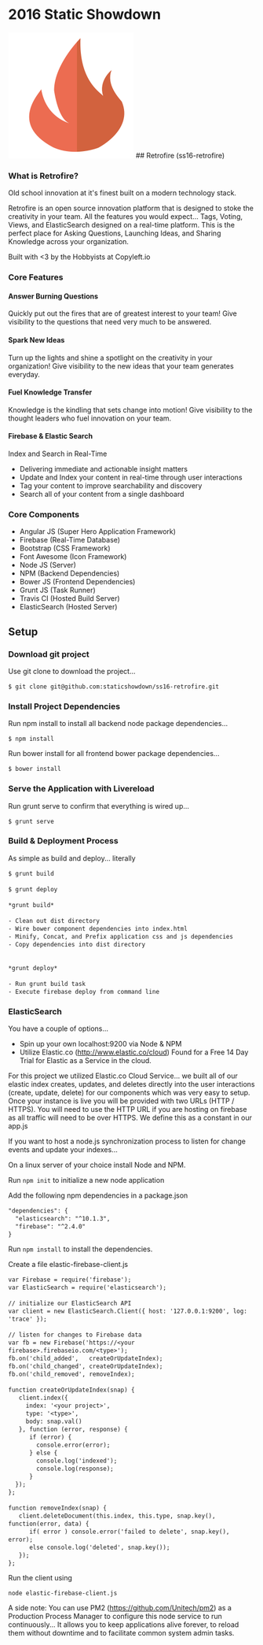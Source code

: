 # 2016 Static Showdown

<img src="app/images/retrofire.png">
## Retrofire (ss16-retrofire)

### What is Retrofire?
Old school innovation at it's finest built on a modern technology stack.

Retrofire is an open source innovation platform that is designed to stoke the creativity in your team. All the features you would expect... Tags, Voting, Views, and ElasticSearch designed on a real-time platform. This is the perfect place for Asking Questions, Launching Ideas, and Sharing Knowledge across your organization.

Built with <3 by the Hobbyists at Copyleft.io

### Core Features

#### Answer Burning Questions
Quickly put out the fires that are of greatest interest to your team! Give visibility to the questions that need very much to be answered.

#### Spark New Ideas
Turn up the lights and shine a spotlight on the creativity in your organization! Give visibility to the new ideas that your team generates everyday.

#### Fuel Knowledge Transfer
Knowledge is the kindling that sets change into motion! Give visibility to the thought leaders who fuel innovation on your team.

#### Firebase & Elastic Search
Index and Search in Real-Time
- Delivering immediate and actionable insight matters
- Update and Index your content in real-time through user interactions
- Tag your content to improve searchability and discovery
- Search all of your content from a single dashboard


### Core Components

- Angular JS (Super Hero Application Framework)
- Firebase   (Real-Time Database)
- Bootstrap  (CSS Framework)
- Font Awesome (Icon Framework)
- Node JS   (Server)
- NPM       (Backend Dependencies)
- Bower JS  (Frontend Dependencies)
- Grunt JS  (Task Runner)
- Travis CI (Hosted Build Server)  
- ElasticSearch (Hosted Server)

## Setup

### Download git project

Use git clone to download the project...

    $ git clone git@github.com:staticshowdown/ss16-retrofire.git

### Install Project Dependencies

Run npm install to install all backend node package dependencies...

    $ npm install

Run bower install for all frontend bower package dependencies...

    $ bower install

### Serve the Application with Livereload

Run grunt serve to confirm that everything is wired up...

    $ grunt serve

### Build & Deployment Process

As simple as build and deploy... literally

    $ grunt build

    $ grunt deploy

    *grunt build*

    - Clean out dist directory
    - Wire bower component dependencies into index.html
    - Minify, Concat, and Prefix application css and js dependencies
    - Copy dependencies into dist directory


    *grunt deploy*

    - Run grunt build task
    - Execute firebase deploy from command line

### ElasticSearch
You have a couple of options...
  - Spin up your own localhost:9200 via Node & NPM
  - Utilize Elastic.co (http://www.elastic.co/cloud) Found for a Free 14 Day Trial for Elastic as a Service in the cloud.

For this project we utilized Elastic.co Cloud Service... we built all of our elastic index creates, updates, and deletes directly into the user interactions (create, update, delete) for our components which was very easy to setup. Once your instance is live you will be provided with two URLs (HTTP / HTTPS). You will need to use the HTTP URL if you are hosting on firebase as all traffic will need to be over HTTPS.  We define this as a constant in our app.js


If you want to host a node.js synchronization process to listen for change events and update your indexes...

On a linux server of your choice install Node and NPM.

Run `npm init` to initialize a new node application

Add the following npm dependencies in a package.json

    "dependencies": {
      "elasticsearch": "^10.1.3",
      "firebase": "^2.4.0"
    }

Run `npm install` to install the dependencies.

Create a file elastic-firebase-client.js

    var Firebase = require('firebase');
    var ElasticSearch = require('elasticsearch');

    // initialize our ElasticSearch API
    var client = new ElasticSearch.Client({ host: '127.0.0.1:9200', log: 'trace' });

    // listen for changes to Firebase data
    var fb = new Firebase('https://<your firebase>.firebaseio.com/<type>');
    fb.on('child_added',   createOrUpdateIndex);
    fb.on('child_changed', createOrUpdateIndex);
    fb.on('child_removed', removeIndex);

    function createOrUpdateIndex(snap) {
       client.index({
         index: '<your project>',
         type: '<type>',
         body: snap.val()
       }, function (error, response) {
          if (error) {
            console.error(error);
          } else {
            console.log('indexed');
            console.log(response);
          }
      });
    };

    function removeIndex(snap) {
       client.deleteDocument(this.index, this.type, snap.key(), function(error, data) {
          if( error ) console.error('failed to delete', snap.key(), error);
          else console.log('deleted', snap.key());
       });
    };

Run the client using

    node elastic-firebase-client.js

A side note:  You can use PM2 (https://github.com/Unitech/pm2) as a Production Process Manager to configure this node service to run continuously... It allows you to keep applications alive forever, to reload them without downtime and to facilitate common system admin tasks.
